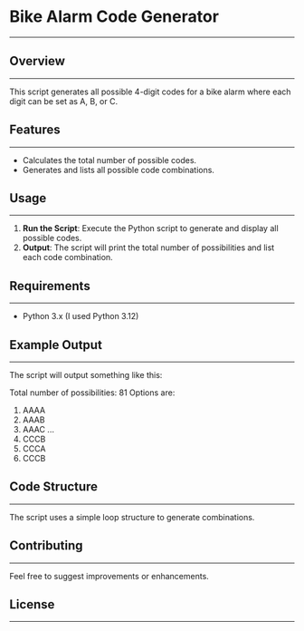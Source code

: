 # Bike Alarm Code Generator
---

## Overview
---

This script generates all possible 4-digit codes for a bike alarm where each digit can be set as A, B, or C.

## Features
---

- Calculates the total number of possible codes.
- Generates and lists all possible code combinations.

## Usage
---

1. **Run the Script**: Execute the Python script to generate and display all possible codes.
2. **Output**: The script will print the total number of possibilities and list each code combination.

## Requirements
---

- Python 3.x (I used Python 3.12)

## Example Output
---

The script will output something like this:

Total number of possibilities: 81
Options are:
01. AAAA
02. AAAB
03. AAAC
...
79. CCCB
80. CCCA
81. CCCB


## Code Structure
---

The script uses a simple loop structure to generate combinations.

## Contributing
---

Feel free to suggest improvements or enhancements.

## License
---


